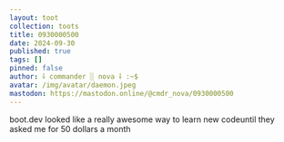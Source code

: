 ```yaml
---
layout: toot
collection: toots
title: 0930000500
date: 2024-09-30
published: true
tags: []
pinned: false
author: ⸸ commander ░ nova ⸸ :~$
avatar: /img/avatar/daemon.jpeg
mastodon: https://mastodon.online/@cmdr_nova/0930000500
---
```


boot.dev looked like a really awesome way to learn new codeuntil they asked me for 50 dollars a month
